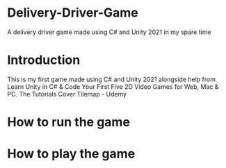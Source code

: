 # Delivery-Driver-Game
A delivery driver game made using C# and Unity 2021 in my spare time 

# Introduction
This is my first game made using C# and Unity 2021 alongside help from Learn Unity in C# & Code Your First Five 2D Video Games for Web, Mac & PC. The Tutorials Cover Tilemap - Udemy 

# How to run the game

# How to play the game

# 
